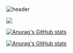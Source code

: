 ![header](https://capsule-render.vercel.app/api?type=waving&color=gradient&height=300&section=header&text=Good%20to%20see%20you%20%F0%9F%A4%97)



<img src="https://img.shields.io/badge/MySQL-4479A1?style=flat-square&logo=MySQL&logoColor=white"/>





[![Anurag's GitHub stats](https://github-readme-stats.vercel.app/api?username=Kang0048)](https://github.com/anuraghazra/github-readme-stats)

[![Anurag's GitHub stats](https://github-readme-stats.vercel.app/api?username=Kang0048)](https://github.com/anuraghazra/github-readme-stats)
